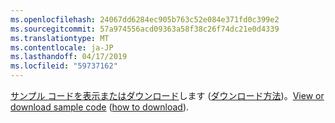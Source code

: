 ```yaml
---
ms.openlocfilehash: 24067dd6284ec905b763c52e084e371fd0c399e2
ms.sourcegitcommit: 57a974556acd09363a58f38c26f74dc21e0d4339
ms.translationtype: MT
ms.contentlocale: ja-JP
ms.lasthandoff: 04/17/2019
ms.locfileid: "59737162"
---
```

<span data-ttu-id="4e27c-101">[サンプル コードを表示またはダウンロード](https://github.com/aspnet/Docs/tree/master/aspnetcore/tutorials/grpc/grpc-start/samples/GrpcGreeter)します ([ダウンロード方法](xref:index#how-to-download-a-sample))。</span><span class="sxs-lookup"><span data-stu-id="4e27c-101">[View or download sample code](https://github.com/aspnet/Docs/tree/master/aspnetcore/tutorials/grpc/grpc-start/samples/GrpcGreeter) ([how to download](xref:index#how-to-download-a-sample)).</span></span>
